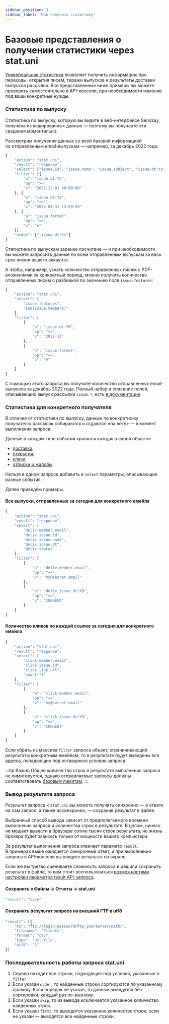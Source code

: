 ```yaml
---
sidebar_position: 3
sidebar_label: 'Как получить статистику'
---
```


# Базовые представления о получении статистики через stat.uni

[Универсальная статистика](https://sendsay.ru/api/api.html#Универсальная-статистика) позволяет получить информацию про переходы, открытия писем, тиражи выпусков и&nbsp;результаты доставки выпусков рассылок. Все представленные ниже примеры вы&nbsp;можете проверить самостоятельно в&nbsp;API-консоли, при необходимости изменив под ваши конкретные нужды.

### Статистика по выпуску

Статистика по&nbsp;выпуску, которую вы&nbsp;видите в&nbsp;веб-интерфейсе Sendsay, получена из&nbsp;кэшированных данных&nbsp;&mdash; поэтому вы&nbsp;получаете эти сведения моментально.

Рассмотрим получение данных со&nbsp;всей базовой информацией по&nbsp;отправленным email-выпускам&nbsp;&mdash; например, за&nbsp;декабрь 2022&nbsp;года:

<!-- prettier-ignore -->
```js
{
	"action": "stat.uni",
	"result": "response",
	"select": ["issue.id", "issue.name", "issue.subject", "issue.dt:Ys", "issue.group.gid", "issue.group.name", "issue.members", "issue.deliv_ok", "issue.deliv_bad", "issue.readed", "issue.u_readed", "issue.clicked", "issue.u_clicked", "issue.unsubed"],
	"filter": [{
		"a": "issue.dt:Ys",
		"op": ">=",
		"v": "2022-12-01 00:00:00"
	}, {
		"a": "issue.dt:Ys",
		"op": "<=",
		"v": "2022-04-31 23:59:59"
	}, {
		"a": "issue.format",
		"op": "==",
		"v": "e"
	}],
	"order": ["-issue.dt:Ys"]
}
```

Статистика по&nbsp;выпускам заранее посчитана&nbsp;&mdash; и&nbsp;при необходимости вы&nbsp;можете запросить данные по&nbsp;всем отправленным выпускам за&nbsp;весь срок жизни вашего аккаунта.

А&nbsp;чтобы, например, узнать количество отправленных писем с&nbsp;PDF-вложениями за&nbsp;конкретный период, можно получить количество отправленных писем с&nbsp;разбивкой по&nbsp;значению поля `issue.features`:

<!-- prettier-ignore -->
```js
{
    "action": "stat.uni",
    "select": [
        "issue.features",
        "sum(issue.members)"
    ],
    "filter": [
        {
            "a": "issue.dt:YM",
            "op": "==",
            "v": "2022-12"
        },
        {
            "a": "issue.format",
            "op": "==",
            "v": "e"
        }
    ]
}
```

С&nbsp;помощью этого запроса вы&nbsp;получите количество отправленных email-выпусков за&nbsp;декабрь 2022&nbsp;года. Полный набор и&nbsp;описание полей, описывающих выпуск рассылки `issue.*`, есть [в&nbsp;документации](https://sendsay.ru/api/api.html#Информация-o-выпуске).

### Статистика для конкретного получателя

В&nbsp;отличие от&nbsp;статистики по&nbsp;выпуску, данные по&nbsp;конкретному получателю рассылок собираются и&nbsp;отдаются &laquo;на&nbsp;лету&raquo;&nbsp;&mdash; в&nbsp;момент выполнения запроса.

Данные о каждом типе событий хранятся каждая в своей области:

- [доставка](https://sendsay.ru/api/api.html#Информация-о-доставке-и-прочих-свойствах-каждого-сообщения),
- [открытия](https://sendsay.ru/api/api.html#Информация-об-открытии-писем),
- [клики](https://sendsay.ru/api/api.html#%Информация-о-переходах),
- [отписки и жалобы](https://sendsay.ru/api/api.html#Информация-об-отписке).

Нельзя в&nbsp;одном запросе добавить в `select` параметры, описывающие разные события.

Далее приведём примеры.

#### Все выпуски, отправленные за сегодня для конкретного емейла

<!-- prettier-ignore -->
```js
{
    "action": "stat.uni",
    "result": "response",
    "select": [
        "deliv.member.email",
        "deliv.issue.id",
        "deliv.issue.name",
        "deliv.issue.dt",
        "deliv.status"
    ],
    "filter": [
        {
            "a": "deliv.member.email",
            "op": "==",
            "v": "my@secret.email"
        },
        {
            "a": "deliv.issue.dt:YD",
            "op": "==",
            "v": "CURRENT"
        }
    ]
}
```

#### Количество кликов по каждой ссылке за сегодня для конкретного емейла

<!-- prettier-ignore -->
```js
{
    "action": "stat.uni",
    "result": "response",
    "select": [
        "click.member.email",
        "click.issue.id",
        "click.link.url",
        "count(*)"
    ],
    "filter": [
        {
            "a": "click.member.email",
            "op": "==",
            "v": "my@secret.email"
        },
        {
            "a": "click.issue.dt:YD",
            "op": "==",
            "v": "CURRENT"
        }
    ]
}
```

Если убрать из массива `filter` запроса объект, ограничивающий результаты конкретным емейлом, то в результате будут выведены все адреса, попадающие под оставшиеся условия запроса.

:::tip Важно
Общее количество строк в&nbsp;результате выполнения запроса не&nbsp;лимитируется, однако отправляемые запросы должны соответствовать [базовым лимитам](https://sendsay.ru/api/api.html#Базовые-лимиты_вызовов).
:::

### Вывод результата запроса

Результат запроса к `stat.uni` вы&nbsp;можете получить синхронно&nbsp;&mdash; в&nbsp;ответе на&nbsp;сам запрос, а&nbsp;также ассинхронно,&nbsp;&mdash; сохранив результат в&nbsp;файле.

Выбранный способ вывода зависит от&nbsp;предполагаемого времени выполнения запроса и&nbsp;количества строк в&nbsp;результате. В&nbsp;целом, ничего не&nbsp;мешает вывести в&nbsp;браузере сотню тысяч строк результата, но&nbsp;жизнь брокера будет зависеть только от&nbsp;мощности вашего компьютера.

За&nbsp;результат выполнения запроса отвечает параметр `result`. В&nbsp;примерах выше ожидается синхронный ответ, и&nbsp;при выполнении запроса в&nbsp;API-консоли вы&nbsp;увидите результат на&nbsp;экране.

Если&nbsp;же вы&nbsp;трезво оцениваете сложность запроса и&nbsp;решили сохранить результат в&nbsp;файле, то&nbsp;вам стоит воспользоваться [возможностями настройки параметра result API-запроса](https://sendsay.ru/api/api.html#Возвращаемое-значение).

#### Сохранить в Файлы -> Отчеты -> stat.uni

<!-- prettier-ignore -->
```js
"result": "save"
```

#### Сохранить результат запроса на внешний FTP в utf8

<!-- prettier-ignore -->
```js
"result": [{
	"to": "ftp://login:password@ftp.yourserver/path/",
	"filename": "Clients",
	"format": "csv",
	"type": "url_file",
	"utf8": "1"
}]
```

### Последовательность работы запроса stat.uni

1. Сервер находит все строки, подходящие под условия, указанные в `filter`.
2. Если указан `order`, то найденные строки сортируются по указанному правилу. Если порядок не указан, то данные выведутся без сортировки, каждый раз по-разному.
3. Если указан `skip`, то из вывода исключается указанное количество найденных строк.
4. Если указан `first`, то выводится указанное количество строк; если не указан — выводятся все найденные строки.
